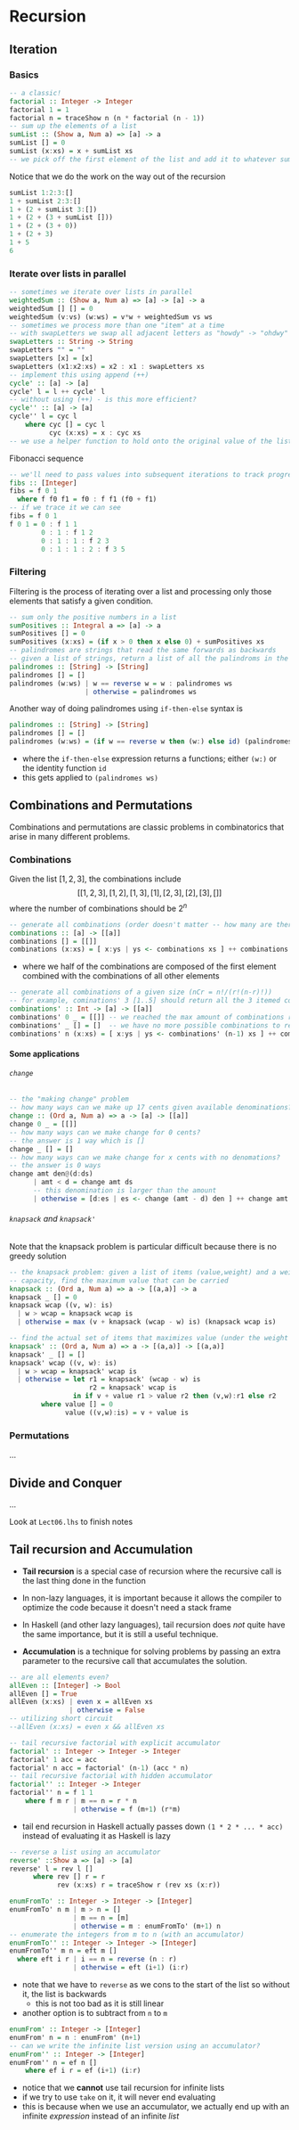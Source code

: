 # Recursion

## Iteration

### Basics

```haskell
-- a classic!
factorial :: Integer -> Integer
factorial 1 = 1
factorial n = traceShow n (n * factorial (n - 1))
-- sum up the elements of a list
sumList :: (Show a, Num a) => [a] -> a
sumList [] = 0
sumList (x:xs) = x + sumList xs
-- we pick off the first element of the list and add it to whatever sumList returns next
```

Notice that we do the work on the way out of the recursion

```haskell
sumList 1:2:3:[]
1 + sumList 2:3:[]
1 + (2 + sumList 3:[])
1 + (2 + (3 + sumList []))
1 + (2 + (3 + 0))
1 + (2 + 3)
1 + 5
6
```

### Iterate over lists in parallel

```haskell
-- sometimes we iterate over lists in parallel
weightedSum :: (Show a, Num a) => [a] -> [a] -> a
weightedSum [] [] = 0
weightedSum (v:vs) (w:ws) = v*w + weightedSum vs ws
-- sometimes we process more than one "item" at a time
-- with swapLetters we swap all adjacent letters as "howdy" -> "ohdwy"
swapLetters :: String -> String
swapLetters "" = ""
swapLetters [x] = [x]
swapLetters (x1:x2:xs) = x2 : x1 : swapLetters xs
-- implement this using append (++)
cycle' :: [a] -> [a]
cycle' l = l ++ cycle' l
-- without using (++) - is this more efficient?
cycle'' :: [a] -> [a]
cycle'' l = cyc l 
    where cyc [] = cyc l
          cyc (x:xs) = x : cyc xs
-- we use a helper function to hold onto the original value of the list
```

Fibonacci sequence

```haskell
-- we'll need to pass values into subsequent iterations to track progress
fibs :: [Integer]
fibs = f 0 1
  where f f0 f1 = f0 : f f1 (f0 + f1)
-- if we trace it we can see
fibs = f 0 1
f 0 1 = 0 : f 1 1
		0 : 1 : f 1 2
		0 : 1 : 1 : f 2 3
		0 : 1 : 1 : 2 : f 3 5
```

### Filtering

Filtering is the process of iterating over a list and processing only those elements that satisfy a given condition. 

```haskell
-- sum only the positive numbers in a list
sumPositives :: Integral a => [a] -> a
sumPositives [] = 0
sumPositives (x:xs) = (if x > 0 then x else 0) + sumPositives xs
-- palindromes are strings that read the same forwards as backwards
-- given a list of strings, return a list of all the palindroms in the list
palindromes :: [String] -> [String]
palindromes [] = []
palindromes (w:ws) | w == reverse w = w : palindromes ws
                   | otherwise = palindromes ws
```

Another way of doing palindromes using `if-then-else` syntax is

```haskell
palindromes :: [String] -> [String]
palindromes [] = []
palindromes (w:ws) = (if w == reverse w then (w:) else id) (palindromes ws)
```

- where the `if-then-else` expression returns a functions; either `(w:)` or the identity function `id`
- this gets applied to `(palindromes ws)`

## Combinations and Permutations

Combinations and permutations are classic problems in combinatorics that arise in many different problems.

### Combinations

Given the list $[1, 2, 3]$, the combinations include
$$
[[1, 2, 3],[1, 2], [1,3],[1], [2, 3], [2], [3], []]
$$
where the number of combinations should be $2^n$

```haskell
-- generate all combinations (order doesn't matter -- how many are there?)
combinations :: [a] -> [[a]]
combinations [] = [[]]
combinations (x:xs) = [ x:ys | ys <- combinations xs ] ++ combinations xs
```

- where we half of the combinations are composed of the first element combined with the combinations of all other elements

```haskell
-- generate all combinations of a given size (nCr = n!/(r!(n-r)!))
-- for example, cominations' 3 [1..5] should return all the 3 itemed cominations in [1,2,3,4,5]
combinations' :: Int -> [a] -> [[a]]
combinations' 0 _ = [[]] -- we reached the max amount of combinations requested
combinations' _ [] = []  -- we have no more possible combinations to return
combinations' n (x:xs) = [ x:ys | ys <- combinations' (n-1) xs ] ++ combinations' n xs
```

#### Some applications

###### `change`

```haskell
-- the "making change" problem
-- how many ways can we make up 17 cents given available denominations?
change :: (Ord a, Num a) => a -> [a] -> [[a]]
change 0 _ = [[]]
-- how many ways can we make change for 0 cents?
-- the answer is 1 way which is []
change _ [] = []
-- how many ways can we make change for x cents with no denomations?
-- the answer is 0 ways
change amt den@(d:ds)
      | amt < d = change amt ds
      -- this denomination is larger than the amount
      | otherwise = [d:es | es <- change (amt - d) den ] ++ change amt ds
```

###### `knapsack` and `knapsack'`

Note that the knapsack problem is particular difficult because there is no greedy solution

```haskell
-- the knapsack problem: given a list of items (value,weight) and a weight 
-- capacity, find the maximum value that can be carried
knapsack :: (Ord a, Num a) => a -> [(a,a)] -> a
knapsack _ [] = 0
knapsack wcap ((v, w): is)
  | w > wcap = knapsack wcap is
  | otherwise = max (v + knapsack (wcap - w) is) (knapsack wcap is)

-- find the actual set of items that maximizes value (under the weight cap)
knapsack' :: (Ord a, Num a) => a -> [(a,a)] -> [(a,a)]
knapsack' _ [] = []
knapsack' wcap ((v, w): is)
  | w > wcap = knapsack' wcap is
  | otherwise = let r1 = knapsack' (wcap - w) is
                    r2 = knapsack' wcap is
                in if v + value r1 > value r2 then (v,w):r1 else r2
        where value [] = 0
              value ((v,w):is) = v + value is
```

### Permutations

...

## Divide and Conquer

...

Look at `Lect06.lhs` to finish notes

## Tail recursion and Accumulation

- **Tail recursion** is a special case of recursion where the recursive call is the last thing done in the function
- In non-lazy languages, it is important because it allows the compiler to optimize the code because it doesn't need a stack frame
- In Haskell (and other lazy languages), tail recursion does *not* quite have the same importance, but it is still a useful technique. 

- **Accumulation** is a technique for solving problems by passing an extra parameter to the recursive call that accumulates the solution.

```haskell
-- are all elements even?
allEven :: [Integer] -> Bool
allEven [] = True
allEven (x:xs) | even x = allEven xs
               | otherwise = False
-- utilizing short circuit
--allEven (x:xs) = even x && allEven xs
```

```haskell
-- tail recursive factorial with explicit accumulator
factorial' :: Integer -> Integer -> Integer
factorial' 1 acc = acc
factorial' n acc = factorial' (n-1) (acc * n)
-- tail recursive factorial with hidden accumulator
factorial'' :: Integer -> Integer
factorial'' n = f 1 1
    where f m r | m == n = r * n
                | otherwise = f (m+1) (r*m)
```

- tail end recursion in Haskell actually passes down `(1 * 2 * ... * acc)` instead of evaluating it as Haskell is lazy  

```haskell
-- reverse a list using an accumulator
reverse' ::Show a => [a] -> [a]
reverse' l = rev l []
      where rev [] r = r
            rev (x:xs) r = traceShow r (rev xs (x:r))
```

```haskell
enumFromTo' :: Integer -> Integer -> [Integer]
enumFromTo' n m | m > n = []
                | m == n = [m]
                | otherwise = m : enumFromTo' (m+1) n
-- enumerate the integers from m to n (with an accumulator)
enumFromTo'' :: Integer -> Integer -> [Integer]
enumFromTo'' m n = eft m []
  where eft i r | i == n = reverse (n : r)
                | otherwise = eft (i+1) (i:r)
```

- note that we have to `reverse` as we cons to the start of the list so without it, the list is backwards
  - this is not too bad as it is still linear
- another option is to subtract from `n` to `m`

```haskell
enumFrom' :: Integer -> [Integer]
enumFrom' n = n : enumFrom' (n+1)
-- can we write the infinite list version using an accumulator?
enumFrom'' :: Integer -> [Integer]
enumFrom'' n = ef n []
    where ef i r = ef (i+1) (i:r)
```

- notice that we **cannot** use tail recursion for infinite lists
- if we try to use `take` on it, it will never end evaluating
- this is because when we use an accumulator, we actually end up with an infinite *expression* instead of an infinite *list*
